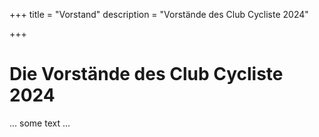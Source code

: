 +++
title = "Vorstand"
description = "Vorstände des Club Cycliste 2024"

+++

# Die Vorstände des Club Cycliste 2024

... some text ...
